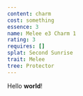 ```yaml
---
content: charm
cost: something
essence: 3
name: Melee e3 Charm 1
rating: 3
requires: []
splat: Second Sunrise
trait: Melee
tree: Protector
---
```


Hello **world**!
